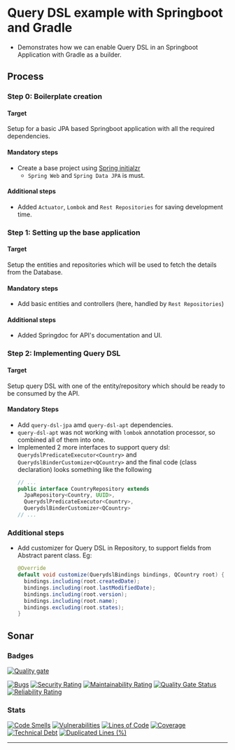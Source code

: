 # Query DSL example with Springboot and Gradle

- Demonstrates how we can enable Query DSL in an Springboot Application with Gradle as a builder.

## Process

### Step 0: Boilerplate creation

#### Target

Setup for a basic JPA based Springboot application with all the required dependencies.

#### Mandatory steps

- Create a base project using [Spring initialzr](https://start.spring.io/)
    - `Spring Web` and `Spring Data JPA` is must.

#### Additional steps

- Added `Actuator`, `Lombok` and `Rest Repositories` for saving development time.

### Step 1: Setting up the base application

#### Target

Setup the entities and repositories which will be used to fetch the details from the Database.

#### Mandatory steps

- Add basic entities and controllers (here, handled by `Rest Repositories`)

#### Additional steps

- Added Springdoc for API's documentation and UI.

### Step 2: Implementing Query DSL

#### Target

Setup query DSL with one of the entity/repository which should be ready to be consumed by the API.

#### Mandatory Steps
- Add `query-dsl-jpa` amd `query-dsl-apt` dependencies.
- `query-dsl-apt` was not working with `lombok` annotation processor, so combined all of them into one.
- Implemented 2 more interfaces to support query dsl: `QuerydslPredicateExecutor<Country>` and `QuerydslBinderCustomizer<QCountry>` and the final code (class declaration) looks something like the following
  ```java
  // ...
  public interface CountryRepository extends
    JpaRepository<Country, UUID>,
    QuerydslPredicateExecutor<Country>,
    QuerydslBinderCustomizer<QCountry>
  // ...
  ```
  
### Additional steps
- Add customizer for Query DSL in Repository, to support fields from Abstract parent class. Eg:
  ```java
  @Override
  default void customize(QuerydslBindings bindings, QCountry root) {
    bindings.including(root.createdDate);
    bindings.including(root.lastModifiedDate);
    bindings.including(root.version);
    bindings.including(root.name);
    bindings.excluding(root.states);
  }
  ```

## Sonar

### Badges

[![Quality gate](https://sonarcloud.io/api/project_badges/quality_gate?project=ASR-Experiments_Query-DSL-Example)](https://sonarcloud.io/summary/new_code?id=ASR-Experiments_Query-DSL-Example)

[![Bugs](https://sonarcloud.io/api/project_badges/measure?project=ASR-Experiments_Query-DSL-Example&metric=bugs)](https://sonarcloud.io/summary/new_code?id=ASR-Experiments_Query-DSL-Example)
[![Security Rating](https://sonarcloud.io/api/project_badges/measure?project=ASR-Experiments_Query-DSL-Example&metric=security_rating)](https://sonarcloud.io/summary/new_code?id=ASR-Experiments_Query-DSL-Example)
[![Maintainability Rating](https://sonarcloud.io/api/project_badges/measure?project=ASR-Experiments_Query-DSL-Example&metric=sqale_rating)](https://sonarcloud.io/summary/new_code?id=ASR-Experiments_Query-DSL-Example)
[![Quality Gate Status](https://sonarcloud.io/api/project_badges/measure?project=ASR-Experiments_Query-DSL-Example&metric=alert_status)](https://sonarcloud.io/summary/new_code?id=ASR-Experiments_Query-DSL-Example)
[![Reliability Rating](https://sonarcloud.io/api/project_badges/measure?project=ASR-Experiments_Query-DSL-Example&metric=reliability_rating)](https://sonarcloud.io/summary/new_code?id=ASR-Experiments_Query-DSL-Example)

### Stats

[![Code Smells](https://sonarcloud.io/api/project_badges/measure?project=ASR-Experiments_Query-DSL-Example&metric=code_smells)](https://sonarcloud.io/summary/new_code?id=ASR-Experiments_Query-DSL-Example)
[![Vulnerabilities](https://sonarcloud.io/api/project_badges/measure?project=ASR-Experiments_Query-DSL-Example&metric=vulnerabilities)](https://sonarcloud.io/summary/new_code?id=ASR-Experiments_Query-DSL-Example)
[![Lines of Code](https://sonarcloud.io/api/project_badges/measure?project=ASR-Experiments_Query-DSL-Example&metric=ncloc)](https://sonarcloud.io/summary/new_code?id=ASR-Experiments_Query-DSL-Example)
[![Coverage](https://sonarcloud.io/api/project_badges/measure?project=ASR-Experiments_Query-DSL-Example&metric=coverage)](https://sonarcloud.io/summary/new_code?id=ASR-Experiments_Query-DSL-Example)
[![Technical Debt](https://sonarcloud.io/api/project_badges/measure?project=ASR-Experiments_Query-DSL-Example&metric=sqale_index)](https://sonarcloud.io/summary/new_code?id=ASR-Experiments_Query-DSL-Example)
[![Duplicated Lines (%)](https://sonarcloud.io/api/project_badges/measure?project=ASR-Experiments_Query-DSL-Example&metric=duplicated_lines_density)](https://sonarcloud.io/summary/new_code?id=ASR-Experiments_Query-DSL-Example)
****